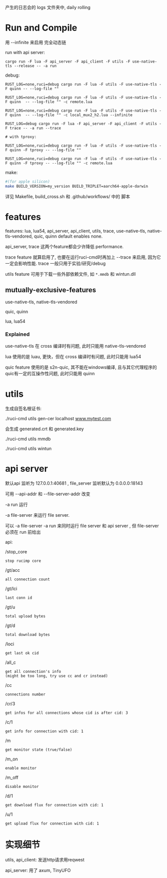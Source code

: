 
产生的日志会的 logs 文件夹中, daily rolling

# Run and Compile

用 --infinite 来启用 完全动态链

run with api server:

```
cargo run -F lua -F api_server -F api_client -F utils -F use-native-tls --release -- -a run

```

debug:
```
RUST_LOG=none,ruci=debug cargo run -F lua -F utils -F use-native-tls -F quinn -- --log-file ""

RUST_LOG=none,ruci=debug cargo run -F lua -F utils -F use-native-tls -F quinn  -- --log-file "" -c remote.lua

RUST_LOG=none,ruci=debug cargo run -F lua -F utils -F use-native-tls -F quinn  -- --log-file "" -c local_mux2_h2.lua --infinite

RUST_LOG=debug cargo run -F lua -F api_server -F api_client -F utils -F trace -- -a run --trace

# with tproxy:

RUST_LOG=none,ruci=debug cargo run -F lua -F utils -F use-native-tls -F quinn -F tproxy -- --log-file ""

RUST_LOG=none,ruci=debug cargo run -F lua -F utils -F use-native-tls -F quinn -F tproxy -- --log-file "" -c remote.lua

```

make:

```sh
#(for apple silicon)
make BUILD_VERSION=my_version BUILD_TRIPLET=aarch64-apple-darwin
```

详见 Makefile, build_cross.sh 和 .github/workflows/ 中的 脚本

# features

features: lua, lua54, api_server, api_client, utils, trace, use-native-tls, native-tls-vendored, quic, quinn
default enables none.

api_server, trace 这两个feature都会少许降低 performance. 

trace feature 就算启用了, 
也要在运行ruci-cmd时再加上 --trace 来启用, 因为它一定会影响性能. trace 一般只用于实验/研究/debug

utils feature 可用于下载一些外部依赖文件, 如 `*.mmdb` 和 wintun.dll

## mutually-exclusive-features

use-native-tls, native-tls-vendored

quic, quinn

lua, lua54

### Explained

use-native-tls 在 cross 编译时有问题, 此时只能用 native-tls-vendored

lua 使用的是 luau, 更快，但在 cross 编译时有问题, 此时只能用 lua54

quic feature 使用的是 s2n-quic, 其不能在windows编译, 且与其它代理程序的quic有一定的互操作性问题, 此时只能用 quinn



# utils

生成自签名根证书:

./ruci-cmd utils gen-cer localhost www.mytest.com

会生成 generated.crt 和 generated.key

./ruci-cmd utils mmdb

./ruci-cmd utils wintun


# api server

默认api 监听为 127.0.0.1:40681 , file_server 监听默认为 0.0.0.0:18143

可用 --api-addr 和 --file-server-addr 改变

-a run 运行

-a file-server 来运行 file server. 

可以 -a file-server -a run 来同时运行 file server 和 api server , 但 file-server 必须在 run 前给出

api:

/stop_core

    stop rucimp core

/gt/acc

    all connection count

/gt/lci

    last conn id

/gt/u

    total upload bytes

/gt/d

    total download bytes

/loci

    get last ok cid

/all_c

    get all connection's info
    (might be too long, try use cc and cr instead)

/cc

    connections number

/cr/3

    get infos for all connections whose cid is after cid: 3

/c/1

    get info for connection with cid: 1

/m
    
    get monitor state (true/false)

/m_on
    
    enable monitor

/m_off
    
    disable monitor

/d/1
    
    get download flux for connection with cid: 1

/u/1
    
    get upload flux for connection with cid: 1


# 实现细节

utils, api_client: 发送http请求用reqwest

api_server: 用了 axum, TinyUFO
